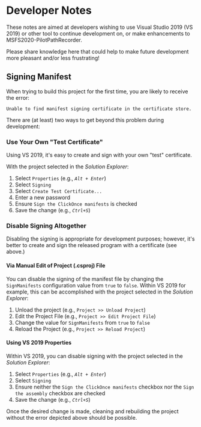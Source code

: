 # Developer Notes

These notes are aimed at developers wishing to use Visual Studio 2019 (VS 2019)
or other tool to continue development on, or make enhancements to
MSFS2020-PilotPathRecorder.

Please share knowledge here that could help to make future development more pleasant
and/or less frustrating!

## Signing Manifest

When trying to build this project for the first time, you are likely to receive the error:

```
Unable to find manifest signing certificate in the certificate store.
```

There are (at least) two ways to get beyond this problem during development:

### Use Your Own "Test Certificate"

Using VS 2019, it's easy to create and sign with your own "test" certificate.

With the project selected in the _Solution Explorer_:

1. Select `Properties` (e.g., _`Alt + Enter`_)
1. Select `Signing`
1. Select `Create Test Certificate...`
1. Enter a new password
1. Ensure `Sign the ClickOnce manifests` is checked
1. Save the change (e.g., _`Ctrl+S`_)

### Disable Signing Altogether

Disabling the signing is appropriate for development purposes; however, it's better
to create and sign the released program with a certificate (see above.)

#### Via Manual Edit of Project (.csproj) File

You can disable the signing of the manifest file by changing the `SignManifests`
configuration value from `true` to `false`.  Within VS 2019 for example, this
can be accomplished with the project selected in the _Solution Explorer_:

1. Unload the project (e.g., `Project >> Unload Project`)
1. Edit the Project File (e.g., `Project >> Edit Project File`)
1. Change the value for `SignManifests` from `true` to `false`
1. Reload the Project (e.g., `Project >> Reload Project`)

#### Using VS 2019 Properties

Within VS 2019, you can disable signing with the project selected in
the _Solution Explorer_:

1. Select `Properties` (e.g., _`Alt + Enter`_)
1. Select `Signing`
1. Ensure neither the `Sign the ClickOnce manifests` checkbox nor the
   `Sign the assembly` checkbox are checked
1. Save the change (e.g., _`Ctrl+S`_)

Once the desired change is made, cleaning and rebuilding the project without
the error depicted above should be possible.
